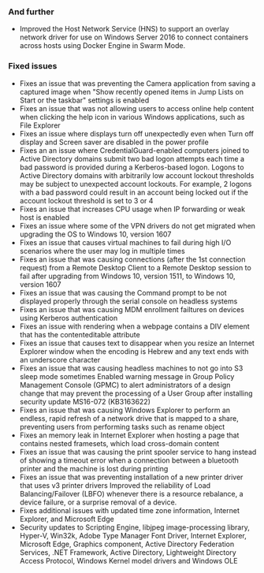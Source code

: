 ### And further
- Improved the Host Network Service (HNS) to support an overlay network driver for use on Windows Server 2016 to connect containers across hosts using Docker Engine in Swarm Mode.

### Fixed issues
- Fixes an issue that was preventing the Camera application from saving a captured image when "Show recently opened items in Jump Lists on Start or the taskbar" settings is enabled
- Fixes an issue that was not allowing users to access online help content when clicking the help icon in various Windows applications, such as File Explorer
- Fixes an issue where displays turn off unexpectedly even when Turn off display and Screen saver are disabled in the power profile
- Fixes an an issue where CredentialGuard-enabled computers joined to Active Directory domains submit two bad logon attempts each time a bad password is provided during a Kerberos-based logon. Logons to Active Directory domains with arbitrarily low account lockout thresholds may be subject to unexpected account lockouts. For example, 2 logons with a bad password could result in an account being locked out if the account lockout threshold is set to 3 or 4
- Fixes an issue that increases CPU usage when IP forwarding or weak host is enabled
- Fixes an issue where some of the VPN drivers do not get migrated when upgrading the OS to Windows 10, version 1607
- Fixes an issue that causes virtual machines to fail during high I/O scenarios where the user may log in multiple times
- Fixes an issue that was causing connections (after the 1st connection request) from a Remote Desktop Client to a Remote Desktop session to fail after upgrading from Windows 10, version 1511, to Windows 10, version 1607
- Fixes an issue that was causing the Command prompt to be not displayed properly through the serial console on headless systems
- Fixes an issue that was causing MDM enrollment failtures on devices using Kerberos authentication
- Fixes an issue with rendering when a webpage contains a DIV element that has the contenteditable attribute
- Fixes an issue that causes text to disappear when you resize an Internet Explorer window when the encoding is Hebrew and any text ends with an underscore character
- Fixes an issue that was causing headless machines to not go into S3 sleep mode sometimes
Enabled warning message in Group Policy Management Console (GPMC) to alert administrators of a design change that may prevent the processing of a User Group after installing security update MS16-072 (KB3163622)
- Fixes an issue that was causing Windows Explorer to perform an endless, rapid refresh of a network drive that is mapped to a share, preventing users from performing tasks such as rename object
- Fixes an memory leak in Internet Explorer when hosting a page that contains nested framesets, which load cross-domain content
- Fixes an issue that was causing the print spooler service to hang instead of showing a timeout error when a connection between a bluetooth printer and the machine is lost during printing
- Fixes an issue that was preventing installation of a new printer driver that uses v3 printer drivers
Improved the reliability of Load Balancing/Failover (LBFO) whenever there is a resource rebalance, a device failure, or a surprise removal of a device.
- Fixes additional issues with updated time zone information, Internet Explorer, and Microsoft Edge
- Security updates to Scripting Engine, libjpeg image-processing library, Hyper-V, Win32k, Adobe Type Manager Font Driver, Internet Explorer, Microsoft Edge, Graphics component, Active Directory Federation Services, .NET Framework, Active Directory, Lightweight Directory Access Protocol, Windows Kernel model drivers and Windows OLE